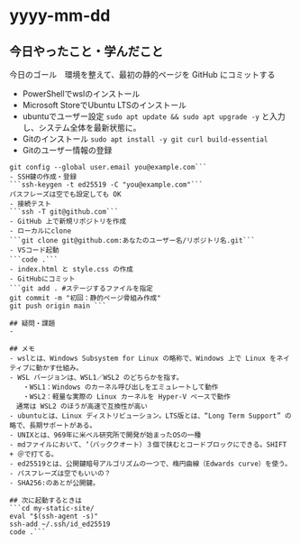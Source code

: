 # yyyy-mm-dd

## 今日やったこと・学んだこと
今日のゴール　環境を整えて、最初の静的ページを GitHub にコミットする
- PowerShellでwslのインストール
- Microsoft StoreでUbuntu LTSのインストール
- ubuntuでユーザー設定
```sudo apt update && sudo apt upgrade -y```
と入力し、システム全体を最新状態に。
- Gitのインストール
```sudo apt install -y git curl build-essential ```
- Gitのユーザー情報の登録
```git config --global user.name "あなたの名前"
git config --global user.email you@example.com```
- SSH鍵の作成・登録
```ssh-keygen -t ed25519 -C "you@example.com"```
パスフレーズは空でも設定しても OK
- 接続テスト 
```ssh -T git@github.com```
- GitHub 上で新規リポジトリを作成
- ローカルにclone
```git clone git@github.com:あなたのユーザー名/リポジトリ名.git```
- VSコード起動
```code .``` 　
- index.html と style.css の作成
- GitHubにコミット
```git add . #ステージするファイルを指定　
git commit -m "初回：静的ページ骨組み作成" 　
git push origin main ```

## 疑問・課題
- 

## メモ
- wslとは、Windows Subsystem for Linux の略称で、Windows 上で Linux をネイティブに動かす仕組み。
- WSL バージョンは、WSL1／WSL2 のどちらかを指す。
　　・WSL1：Windows のカーネル呼び出しをエミュレートして動作
　　・WSL2：軽量な実際の Linux カーネルを Hyper-V ベースで動作
　通常は WSL2 のほうが高速で互換性が高い
- ubuntuとは、Linux ディストリビューション。LTS版とは、“Long Term Support” の略で、長期サポートがある。
- UNIXとは、969年に米ベル研究所で開発が始まったOSの一種
- mdファイルにおいて、‘（バッククオート）３個で挟むとコードブロックにできる。SHIFT + ＠で打てる。
- ed25519とは、公開鍵暗号アルゴリズムの一つで、楕円曲線（Edwards curve）を使う。
- パスフレーズは空でもいいの？
- SHA256:のあとが公開鍵。

## 次に起動するときは
```cd my-static-site/
eval "$(ssh-agent -s)"
ssh-add ~/.ssh/id_ed25519
code .```
